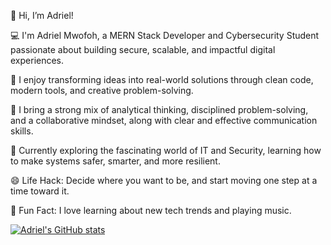  👋 Hi, I’m Adriel!

💻 I'm Adriel Mwofoh, a MERN Stack Developer and Cybersecurity Student passionate about building secure, scalable, and impactful digital experiences.

🚀 I enjoy transforming ideas into real-world solutions through clean code, modern tools, and creative problem-solving.

🧠 I bring a strong mix of analytical thinking, disciplined problem-solving, and a collaborative mindset, along with clear and effective communication skills.

🔐 Currently exploring the fascinating world of IT and Security, learning how to make systems safer, smarter, and more resilient.

😄 Life Hack: Decide where you want to be, and start moving one step at a time toward it.

🎯 Fun Fact: I love learning about new tech trends and playing music.

<!-- https://github.com/anuraghazra/github-readme-stats --> 
[![Adriel's GitHub stats](https://github-readme-stats.vercel.app/api?username=Mwofoh-Adriel&count_private=true&show_icons=true&theme=tokyonight&hide_rank=false)](https://github.com/anuraghazra/github-readme-stats)
